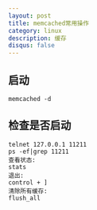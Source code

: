 ```yaml
---
layout: post
title: memcached常用操作
category: linux
description: 缓存
disqus: false
---
```


## 启动

```
memcached -d
```

## 检查是否启动

```
telnet 127.0.0.1 11211
ps -ef|grep 11211
查看状态:
stats
退出:
control + ]
清除所有缓存:
flush_all
```